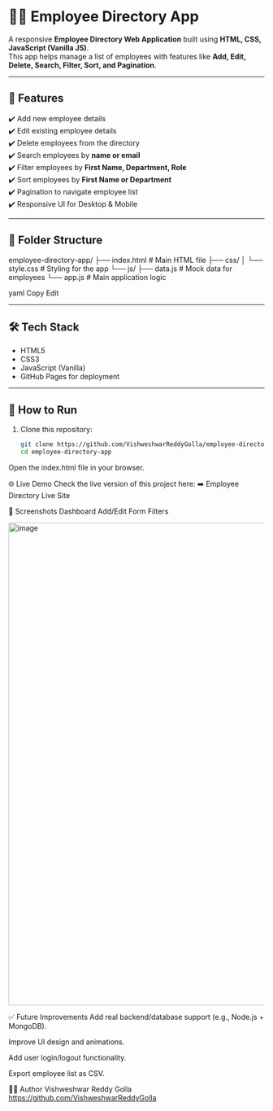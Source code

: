 # 🧑‍💻 Employee Directory App

A responsive **Employee Directory Web Application** built using **HTML, CSS, JavaScript (Vanilla JS)**.  
This app helps manage a list of employees with features like **Add, Edit, Delete, Search, Filter, Sort, and Pagination**.

---

## 🚀 Features

✔️ Add new employee details  
✔️ Edit existing employee details  
✔️ Delete employees from the directory  
✔️ Search employees by **name or email**  
✔️ Filter employees by **First Name, Department, Role**  
✔️ Sort employees by **First Name or Department**  
✔️ Pagination to navigate employee list  
✔️ Responsive UI for Desktop & Mobile  

---

## 📂 Folder Structure

employee-directory-app/
├── index.html # Main HTML file
├── css/
│ └── style.css # Styling for the app
└── js/
├── data.js # Mock data for employees
└── app.js # Main application logic

yaml
Copy
Edit

---

## 🛠️ Tech Stack

- HTML5
- CSS3
- JavaScript (Vanilla)
- GitHub Pages for deployment

---

## 🔧 How to Run

1. Clone this repository:
   ```bash
   git clone https://github.com/VishweshwarReddyGolla/employee-directory-app.git
   cd employee-directory-app
Open the index.html file in your browser.

🌐 Live Demo
Check the live version of this project here:
➡️ Employee Directory Live Site

📸 Screenshots
Dashboard	Add/Edit Form	Filters

<img width="1903" height="949" alt="image" src="https://github.com/user-attachments/assets/b4c30077-57f4-403e-8d2e-e23aab6a45de" />


✅ Future Improvements
Add real backend/database support (e.g., Node.js + MongoDB).

Improve UI design and animations.

Add user login/logout functionality.

Export employee list as CSV.

🙋‍♂️ Author
Vishweshwar Reddy Golla
https://github.com/VishweshwarReddyGolla

